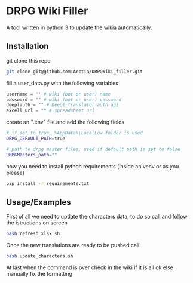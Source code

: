 # DRPG Wiki Filler

A tool written in python 3 to update the wikia automatically.
## Installation

git clone this repo 

```bash
git clone git@github.com:Arctia/DRPGWiki_filler.git
```

fill a user_data.py with the following variables
```python
username = '' # wiki (bot or user) name
password = "" # wiki (bot or user) password
deeplauth = "" # Deepl translator auth api
excell_url = "" # spreadsheet url
```

create an ".env" file and add the following fields
```bash
# if set to true, %AppData%\LocalLow folder is used
DRPG_DEFAULT_PATH=true

# path to drpg master files, used if default path is set to false
DRPGMasters_path=""
```

now you need to install python requirements (inside an venv or as you please)

```bash
pip install -r requirements.txt
```

## Usage/Examples

First of all we need to update the characters data, to do so call and follow the istructions on screen

```bash
bash refresh_xlsx.sh
```

Once the new translations are ready to be pushed call

```bash
bash update_characters.sh
```

At last when the command is over check in the wiki if it is all ok else manually fix the formatting

